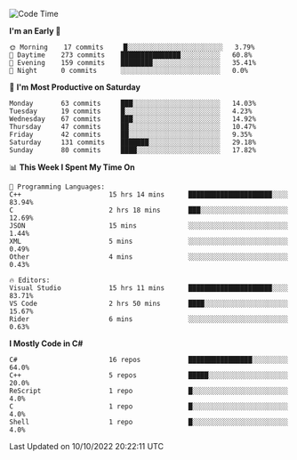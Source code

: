 <!--START_SECTION:waka-->
![Code Time](http://img.shields.io/badge/Code%20Time-855%20hrs%2025%20mins-blue)

**I'm an Early 🐤** 

```text
🌞 Morning    17 commits     █░░░░░░░░░░░░░░░░░░░░░░░░   3.79% 
🌆 Daytime    273 commits    ███████████████░░░░░░░░░░   60.8% 
🌃 Evening    159 commits    ████████░░░░░░░░░░░░░░░░░   35.41% 
🌙 Night      0 commits      ░░░░░░░░░░░░░░░░░░░░░░░░░   0.0%

```
📅 **I'm Most Productive on Saturday** 

```text
Monday       63 commits     ███░░░░░░░░░░░░░░░░░░░░░░   14.03% 
Tuesday      19 commits     █░░░░░░░░░░░░░░░░░░░░░░░░   4.23% 
Wednesday    67 commits     ███░░░░░░░░░░░░░░░░░░░░░░   14.92% 
Thursday     47 commits     ██░░░░░░░░░░░░░░░░░░░░░░░   10.47% 
Friday       42 commits     ██░░░░░░░░░░░░░░░░░░░░░░░   9.35% 
Saturday     131 commits    ███████░░░░░░░░░░░░░░░░░░   29.18% 
Sunday       80 commits     ████░░░░░░░░░░░░░░░░░░░░░   17.82%

```


📊 **This Week I Spent My Time On** 

```text
💬 Programming Languages: 
C++                      15 hrs 14 mins      █████████████████████░░░░   83.94% 
C                        2 hrs 18 mins       ███░░░░░░░░░░░░░░░░░░░░░░   12.69% 
JSON                     15 mins             ░░░░░░░░░░░░░░░░░░░░░░░░░   1.44% 
XML                      5 mins              ░░░░░░░░░░░░░░░░░░░░░░░░░   0.49% 
Other                    4 mins              ░░░░░░░░░░░░░░░░░░░░░░░░░   0.43%

🔥 Editors: 
Visual Studio            15 hrs 11 mins      █████████████████████░░░░   83.71% 
VS Code                  2 hrs 50 mins       ████░░░░░░░░░░░░░░░░░░░░░   15.67% 
Rider                    6 mins              ░░░░░░░░░░░░░░░░░░░░░░░░░   0.63%

```

**I Mostly Code in C#** 

```text
C#                       16 repos            ████████████████░░░░░░░░░   64.0% 
C++                      5 repos             █████░░░░░░░░░░░░░░░░░░░░   20.0% 
ReScript                 1 repo              █░░░░░░░░░░░░░░░░░░░░░░░░   4.0% 
C                        1 repo              █░░░░░░░░░░░░░░░░░░░░░░░░   4.0% 
Shell                    1 repo              █░░░░░░░░░░░░░░░░░░░░░░░░   4.0%

```



 Last Updated on 10/10/2022 20:22:11 UTC
<!--END_SECTION:waka-->
